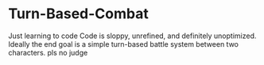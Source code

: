 # Turn-Based-Combat
Just learning to code
Code is sloppy, unrefined, and definitely unoptimized. Ideally the end goal is a simple turn-based battle system between two characters.
pls no judge

